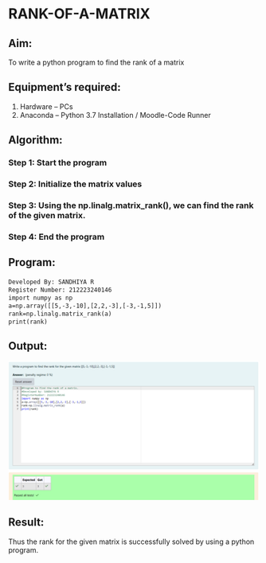 # RANK-OF-A-MATRIX
## Aim:
To write a python program to find the rank of a matrix
## Equipment’s required:
1. 	Hardware – PCs
2. 	Anaconda – Python 3.7 Installation / Moodle-Code Runner
## Algorithm:
### Step 1: Start the program
### Step 2: Initialize the matrix values
### Step 3: Using the np.linalg.matrix_rank(), we can find the rank of the given matrix.
### Step 4: End the program
## Program:
```
Developed By: SANDHIYA R
Register Number: 212223240146
import numpy as np
a=np.array([[5,-3,-10],[2,2,-3],[-3,-1,5]])
rank=np.linalg.matrix_rank(a)
print(rank)
```
## Output:
![alt text](<Screenshot (158).png>)

## Result:
Thus the rank for the given matrix is successfully solved by  using a python program.

